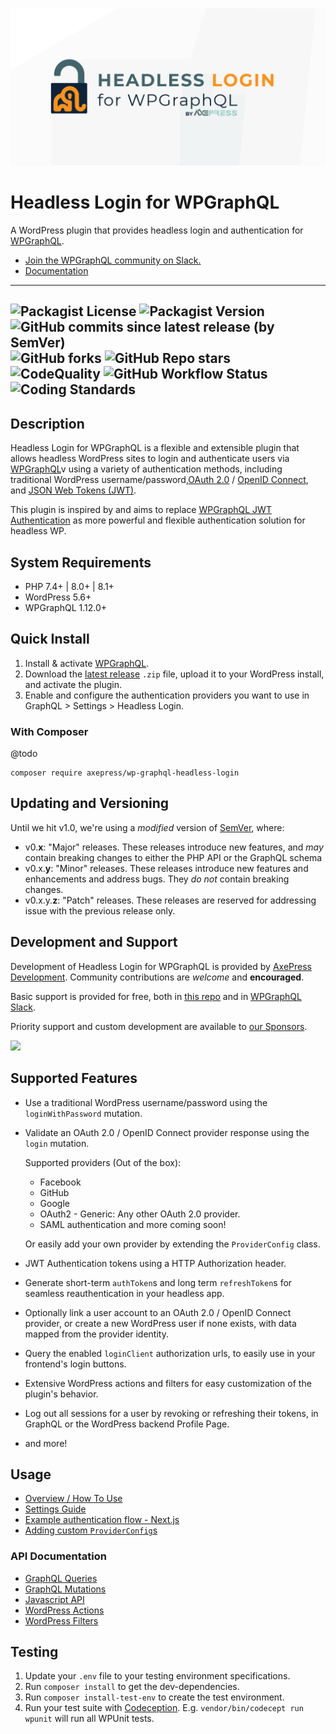 ![Headless Login for WPGraphQL Logo](./assets/header.png)
# Headless Login for WPGraphQL

A WordPress plugin that provides headless login and authentication for <a href="https://wpgraphql.com" target="_blank">WPGraphQL</a>.

* [Join the WPGraphQL community on Slack.](https://join.slack.com/t/wp-graphql/shared_invite/zt-3vloo60z-PpJV2PFIwEathWDOxCTTLA)
* [Documentation](#usage)

-----

![Packagist License](https://img.shields.io/packagist/l/axepress/wp-graphql-headless-login?color=green) ![Packagist Version](https://img.shields.io/packagist/v/axepress/wp-graphql-headless-login?label=stable) ![GitHub commits since latest release (by SemVer)](https://img.shields.io/github/commits-since/AxeWP/wp-graphql-headless-login/0.0.1) ![GitHub forks](https://img.shields.io/github/forks/AxeWP/wp-graphql-headless-login?style=social) ![GitHub Repo stars](https://img.shields.io/github/stars/AxeWP/wp-graphql-headless-login?style=social)<br />
![CodeQuality](https://img.shields.io/github/workflow/status/axewp/wp-graphql-headless-login/Code%20Quality?label=Code%20Quality)
![GitHub Workflow Status](https://img.shields.io/github/workflow/status/axewp/wp-graphql-headless-login/Integration%20Testing?label=Integration%20Testing)
![Coding Standards](https://img.shields.io/github/workflow/status/axewp/wp-graphql-headless-login/WordPress%20Coding%20Standards?label=WordPress%20Coding%20Standards)
-----

## Description

Headless Login for WPGraphQL is a flexible and extensible plugin that allows headless WordPress sites to login and authenticate users via <a href="https://wpgraphql.com" target="_blank">WPGraphQL</a>v using a variety of authentication methods, including traditional WordPress username/password,<a href="https://oauth.net/2/" target="_blank">OAuth 2.0</a> / <a href="https://openid.net/connect/" target="_blank">OpenID Connect</a>, and <a href="https://jwt.io/" target="_blank">JSON Web Tokens (JWT)</a>.

This plugin is inspired by and aims to replace <a href="https://github.com/wp-graphql/wp-graphql-jwt-authentication" target="_blank">WPGraphQL JWT Authentication</a> as more powerful and flexible authentication solution for headless WP.

## System Requirements

* PHP 7.4+ | 8.0+ | 8.1+
* WordPress 5.6+
* WPGraphQL 1.12.0+

## Quick Install

1. Install & activate [WPGraphQL](https://www.wpgraphql.com/).
2. Download the [latest release](https://github.com/AxeWP/wp-graphql-headless-login/releases) `.zip` file, upload it to your WordPress install, and activate the plugin.
3. Enable and configure the authentication providers you want to use in GraphQL > Settings > Headless Login.

### With Composer

@todo
```console
composer require axepress/wp-graphql-headless-login
```

## Updating and Versioning

Until we hit v1.0, we're using a _modified_ version of [SemVer](https://semver.org/), where:

* v0.**x**: "Major" releases. These releases introduce new features, and _may_ contain breaking changes to either the PHP API or the GraphQL schema
* v0.x.**y**: "Minor" releases. These releases introduce new features and enhancements and address bugs. They _do not_ contain breaking changes.
* v0.x.y.**z**: "Patch" releases. These releases are reserved for addressing issue with the previous release only.

## Development and Support

Development of Headless Login for WPGraphQL is provided by [AxePress Development](https://axepress.dev). Community contributions are _welcome_ and **encouraged**.

Basic support is provided for free, both in [this repo](https://github.com/axewp/wp-graphql-rank-math/issues) and in [WPGraphQL Slack](https://join.slack.com/t/wp-graphql/shared_invite/zt-3vloo60z-PpJV2PFIwEathWDOxCTTLA).

Priority support and custom development are available to [our Sponsors](https://github.com/sponsors/AxeWP).

<a href="https://github.com/sponsors/AxeWP" alt="GitHub Sponsors"><img src="https://img.shields.io/static/v1?label=Sponsor%20Us%20%40%20AxeWP&message=%E2%9D%A4&logo=GitHub&color=%23fe8e86&style=for-the-badge" /></a>

## Supported Features

* Use a traditional WordPress username/password using the `loginWithPassword` mutation.
* Validate an OAuth 2.0 / OpenID Connect provider response using the `login` mutation.

	Supported providers (Out of the box):
	* Facebook
	* GitHub
	* Google
	* OAuth2 - Generic: Any other OAuth 2.0 provider.
	* SAML authentication and more coming soon!

	Or easily add your own provider by extending the `ProviderConfig` class.
* JWT Authentication tokens using a HTTP Authorization header.
* Generate short-term `authToken`s and long term `refreshToken`s for seamless reauthentication in your headless app.
* Optionally link a user account to an OAuth 2.0 / OpenID Connect provider, or create a new WordPress user if none exists, with data mapped from the provider identity.
* Query the enabled `loginClient` authorization urls, to easily use in your frontend's login buttons.
* Extensive WordPress actions and filters for easy customization of the plugin's behavior.
* Log out all sessions for a user by revoking or refreshing their tokens, in GraphQL or the WordPress backend Profile Page.

- and more!

## Usage

- [Overview / How To Use](docs/usage.md)
- [Settings Guide](docs/settings.md)
- [Example authentication flow - Next.js](docs/example-next-api-routes.md)
- [Adding custom `ProviderConfig`s](docs/provider-config.md)

### API Documentation
* [GraphQL Queries](queries.md)
* [GraphQL Mutations](mutations.md)
* [Javascript API](javascript-api.md)
* [WordPress Actions](actions.md)
* [WordPress Filters](filters.md)

## Testing

1. Update your `.env` file to your testing environment specifications.
2. Run `composer install` to get the dev-dependencies.
3. Run `composer install-test-env` to create the test environment.
4. Run your test suite with [Codeception](https://codeception.com/docs/02-GettingStarted#Running-Tests).
E.g. `vendor/bin/codecept run wpunit` will run all WPUnit tests.
